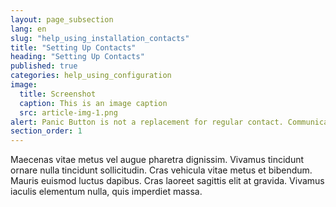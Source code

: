 ```yaml
---
layout: page_subsection
lang: en
slug: "help_using_installation_contacts"
title: "Setting Up Contacts"
heading: "Setting Up Contacts"
published: true
categories: help_using_configuration
image:
  title: Screenshot
  caption: This is an image caption
  src: article-img-1.png
alert: Panic Button is not a replacement for regular contact. Communicate regularly with your network and keep them informed of your planned whereabouts.
section_order: 1
---
```


Maecenas vitae metus vel augue pharetra dignissim. Vivamus tincidunt ornare nulla tincidunt sollicitudin. Cras vehicula vitae metus et bibendum. Mauris euismod luctus dapibus. Cras laoreet sagittis elit at gravida. Vivamus iaculis elementum nulla, quis imperdiet massa.


